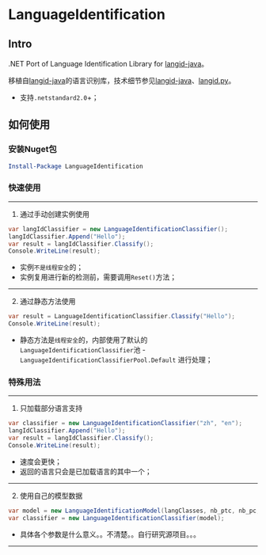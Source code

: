 # LanguageIdentification

## Intro

.NET Port of Language Identification Library for [langid-java](https://github.com/carrotsearch/langid-java)。

移植自[langid-java](https://github.com/carrotsearch/langid-java)的语言识别库，技术细节参见[langid-java](https://github.com/carrotsearch/langid-java)、[langid.py](https://github.com/saffsd/langid.py)。

 - 支持`.netstandard2.0`+；

## 如何使用

### 安装Nuget包

```PowerShell
Install-Package LanguageIdentification
```

### 快速使用

----

1. 通过手动创建实例使用
```C#
var langIdClassifier = new LanguageIdentificationClassifier();
langIdClassifier.Append("Hello");
var result = langIdClassifier.Classify();
Console.WriteLine(result);
```

 - 实例`不是线程安全`的；
 - 实例复用进行新的检测前，需要调用`Reset()`方法；

----

2. 通过静态方法使用
```C#
var result = LanguageIdentificationClassifier.Classify("Hello");
Console.WriteLine(result);
```

 - 静态方法是`线程安全`的，内部使用了默认的`LanguageIdentificationClassifier`池 - `LanguageIdentificationClassifierPool.Default` 进行处理；


### 特殊用法

----

1. 只加载部分语言支持
```C#
var classifier = new LanguageIdentificationClassifier("zh", "en");
langIdClassifier.Append("Hello");
var result = langIdClassifier.Classify();
Console.WriteLine(result);
```
 - 速度会更快；
 - 返回的语言只会是已加载语言的其中一个；

----

2. 使用自己的模型数据
```C#
var model = new LanguageIdentificationModel(langClasses, nb_ptc, nb_pc, dsa, dsaOutput);
var classifier = new LanguageIdentificationClassifier(model);
```

 - 具体各个参数是什么意义。。不清楚。。自行研究源项目。。。

----
